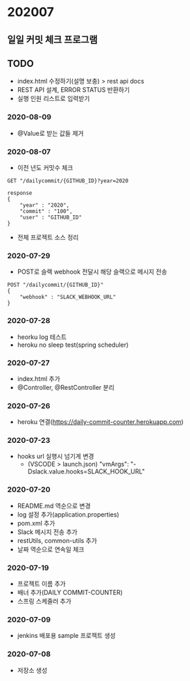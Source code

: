 # 202007

## 일일 커밋 체크 프로그램

## TODO
- index.html 수정하기(설명 보충) > rest api docs
- REST API 설계, ERROR STATUS 반환하기
- 실행 인원 리스트로 입력받기

### 2020-08-09
- @Value로 받는 값들 제거

### 2020-08-07
- 이전 년도 커밋수 체크
```
GET "/dailycommit/{GITHUB_ID}?year=2020

response
{
    "year" : "2020",
    "commit" : "100",
    "user" : "GITHUB_ID"
}
```
- 전체 프로젝트 소스 정리

### 2020-07-29
- POST로 슬랙 webhook 전달시 해당 슬랙으로 메시지 전송
```
POST "/dailycommit/{GITHUB_ID}"
{ 
    "webhook" : "SLACK_WEBHOOK_URL"
}
```

### 2020-07-28
- heorku log 테스트
- heroku no sleep test(spring scheduler)

### 2020-07-27
- index.html 추가
- @Controller, @RestController 분리

### 2020-07-26
- heroku 연결(https://daily-commit-counter.herokuapp.com)

### 2020-07-23
- hooks url 실행시 넘기게 변경
    - (VSCODE > launch.json) "vmArgs": "-Dslack.value.hooks=SLACK_HOOK_URL"

### 2020-07-20
- README.md 역순으로 변경
- log 설정 추가(application.properties)
- pom.xml 추가
- Slack 메시지 전송 추가
- restUtils, common-utils 추가
- 날짜 역순으로 연속일 체크

### 2020-07-19
- 프로젝트 이름 추가
- 배너 추가(DAILY COMMIT-COUNTER)
- 스프링 스케줄러 추가

### 2020-07-09
- jenkins 배포용 sample 프로젝트 생성

### 2020-07-08
- 저장소 생성